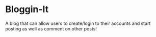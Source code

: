 # Bloggin-It
A blog that can allow users to create/login to their accounts and start posting as well as comment on other posts!
